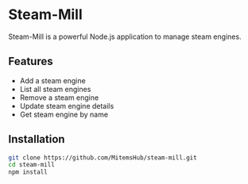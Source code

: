 # Steam-Mill

Steam-Mill is a powerful Node.js application to manage steam engines.

## Features

- Add a steam engine
- List all steam engines
- Remove a steam engine
- Update steam engine details
- Get steam engine by name

## Installation

```bash
git clone https://github.com/MitemsHub/steam-mill.git
cd steam-mill
npm install
